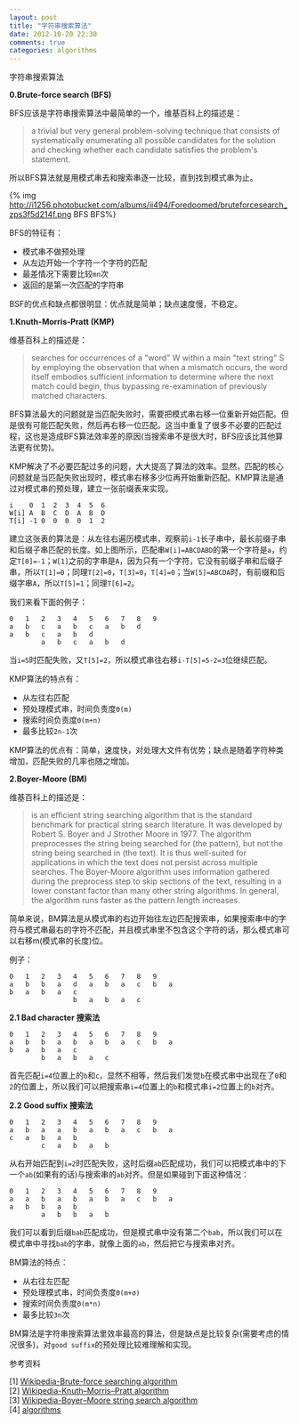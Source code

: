```yaml
---
layout: post
title: "字符串搜索算法"
date: 2012-10-20 22:30
comments: true
categories: algorithms 
---
```

字符串搜索算法

**0.Brute-force search (BFS)**

BFS应该是字符串搜索算法中最简单的一个，维基百科上的描述是：

> a trivial but very general problem-solving technique that consists of systematically enumerating all possible candidates for the solution and checking whether each candidate satisfies the problem's statement.

所以BFS算法就是用模式串去和搜索串逐一比较，直到找到模式串为止。

{% img http://i1256.photobucket.com/albums/ii494/Foredoomed/bruteforcesearch_zps3f5d214f.png BFS BFS%}

BFS的特征有：

* 模式串不做预处理
* 从左边开始一个字符一个字符的匹配
* 最差情况下需要比较`mn`次
* 返回的是第一次匹配的字符串

BSF的优点和缺点都很明显：优点就是简单；缺点速度慢，不稳定。

<!-- more -->

**1.Knuth-Morris-Pratt (KMP)**

维基百科上的描述是：

> searches for occurrences of a "word" W within a main "text string" S by employing the observation that when a mismatch occurs, the word itself embodies sufficient information to determine where the next match could begin, thus bypassing re-examination of previously matched characters.

BFS算法最大的问题就是当匹配失败时，需要把模式串右移一位重新开始匹配。但是很有可能匹配失败，然后再右移一位匹配。这当中重复了很多不必要的匹配过程，这也是造成BFS算法效率差的原因(当搜索串不是很大时，BFS应该比其他算法更有优势)。

KMP解决了不必要匹配过多的问题，大大提高了算法的效率。显然，匹配的核心问题就是当匹配失败出现时，模式串右移多少位再开始重新匹配。KMP算法是通过对模式串的预处理，建立一张前缀表来实现。

```
i    0  1  2  3  4  5  6
W[i] A  B  C  D  A  B  D   
T[i] -1 0  0  0  0  1  2  
```

建立这张表的算法是：从左往右遍历模式串，观察前`i-1`长子串中，最长前缀子串和后缀子串匹配的长度。如上图所示，匹配串`W[i]=ABCDABD`的第一个字符是`a`，约定`T[0]=-1`；`W[1]`之前的字串是`A`，因为只有一个字符，它没有前缀子串和后缀子串，所以`T[1]=0`；同理`T[2]=0`，`T[3]=0`，`T[4]=0`；当`W[5]=ABCDA`时，有前缀和后缀字串`A`，所以`T[5]=1`；同理`T[6]=2`。

我们来看下面的例子：

``` 
0	1	2	3	4	5	6	7	8	9
a	b	c	a	b	c	a	b	d		
a	b	c	a	b	d					
        a	b	c	a	b	d
```
          
当`i=5`时匹配失败，又`T[5]=2`，所以模式串往右移`i-T[5]=5-2=3`位继续匹配。

KMP算法的特点有：

* 从左往右匹配
* 预处理模式串，时间负责度`Θ(m)`
* 搜索时间负责度`Θ(m+n)`
* 最多比较`2n-1`次

KMP算法的优点有：简单，速度快，对处理大文件有优势；缺点是随着字符种类增加，匹配失败的几率也随之增加。

**2.Boyer-Moore (BM)**

维基百科上的描述是：

> is an efficient string searching algorithm that is the standard benchmark for practical string search literature. It was developed by Robert S. Boyer and J Strother Moore in 1977. The algorithm preprocesses the string being searched for (the pattern), but not the string being searched in (the text). It is thus well-suited for applications in which the text does not persist across multiple searches. The Boyer-Moore algorithm uses information gathered during the preprocess step to skip sections of the text, resulting in a lower constant factor than many other string algorithms. In general, the algorithm runs faster as the pattern length increases.

简单来说，BM算法是从模式串的右边开始往左边匹配搜索串，如果搜索串中的字符与模式串最右的字符不匹配，并且模式串里不包含这个字符的话，那么模式串可以右移m(模式串的长度)位。

例子：

```
0	1	2	3	4	5	6	7	8	9	
a	b	b	a	d	a	b	a	c	b	a
b	a	b	a	c						
                b	a	b	a	c
```
                 
**2.1 Bad character 搜索法**

```
0	1	2	3	4	5	6	7	8	9  
a	b	b	a	b	a	b	a	c	b	a
b	a	b	a	c						
        b	a	b	a	c  
```
    
首先匹配`i=4`位置上的`b`和`c`，显然不相等，然后我们发觉`b`在模式串中出现在了`0`和`2`的位置上，所以我们可以把搜索串`i=4`位置上的`b`和模式串`i=2`位置上的`b`对齐。

**2.2 Good suffix 搜索法**	

```       
0	1	2	3	4	5	6	7	8	9   
a	b	a	a	b	a	b	a	c	b	a  
c	a	b	a	b						
        c	a	b	a	b  
```

从右开始匹配到`i=2`时匹配失败，这时后缀`ab`匹配成功，我们可以把模式串中的下一个`ab`(如果有的话)与搜索串的`ab`对齐。但是如果碰到下面这种情况：

```
0	1	2	3	4	5	6	7	8	9  
a	a	b	a	b	a	b	a	c	b	a
a	b	b	a	b						
        a	b	b	a	b		
```

我们可以看到后缀`bab`匹配成功，但是模式串中没有第二个`bab`，所以我们可以在模式串中寻找`bab`的字串，就像上面的`ab`，然后把它与搜索串对齐。

BM算法的特点：

* 从右往左匹配
* 预处理模式串，时间负责度`Θ(m+σ)`
* 搜索时间负责度`Θ(m*n)`
* 最多比较`3n`次
	
BM算法是字符串搜索算法里效率最高的算法，但是缺点是比较复杂(需要考虑的情况很多)，对`good suffix`的预处理比较难理解和实现。

参考资料

[1] [Wikipedia-Brute-force searching algorithm](http://en.wikipedia.org/wiki/Brute-force_search "Wikipedia，Brute-force searching algorithm")  
[2] [Wikipedia-Knuth–Morris–Pratt algorithm](http://en.wikipedia.org/wiki/Knuth%E2%80%93Morris%E2%80%93Pratt_algorithm "Wikipedia，Knuth–Morris–Pratt algorithm")  
[3] [Wikipedia-Boyer–Moore string search algorithm](http://en.wikipedia.org/wiki/Boyer%E2%80%93Moore_string_search_algorithm "Wikipedia，Boyer–Moore string search algorithm")  
[4] [algorithms](http://www.inf.fh-flensburg.de/lang/algorithmen/pattern/ "algorithms")

